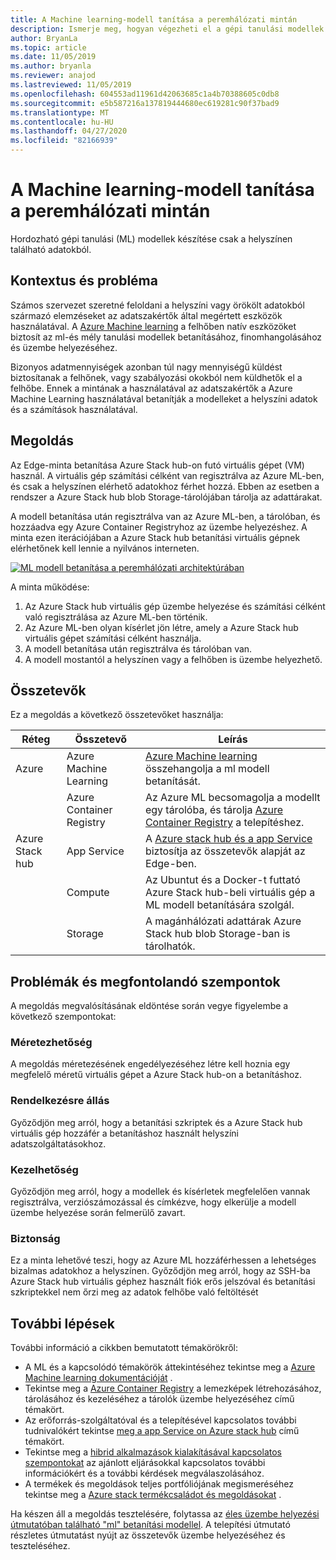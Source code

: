 ```yaml
---
title: A Machine learning-modell tanítása a peremhálózati mintán
description: Ismerje meg, hogyan végezheti el a gépi tanulási modellek betanítását az Azure-ral és Azure Stack hub-val.
author: BryanLa
ms.topic: article
ms.date: 11/05/2019
ms.author: bryanla
ms.reviewer: anajod
ms.lastreviewed: 11/05/2019
ms.openlocfilehash: 604553ad11961d42063685c1a4b70388605c0db8
ms.sourcegitcommit: e5b587216a137819444680ec619281c90f37bad9
ms.translationtype: MT
ms.contentlocale: hu-HU
ms.lasthandoff: 04/27/2020
ms.locfileid: "82166939"
---
```

# <a name="train-machine-learning-model-at-the-edge-pattern"></a>A Machine learning-modell tanítása a peremhálózati mintán

Hordozható gépi tanulási (ML) modellek készítése csak a helyszínen található adatokból.

## <a name="context-and-problem"></a>Kontextus és probléma

Számos szervezet szeretné feloldani a helyszíni vagy örökölt adatokból származó elemzéseket az adatszakértők által megértett eszközök használatával. A [Azure Machine learning](/azure/machine-learning/) a felhőben natív eszközöket biztosít az ml-és mély tanulási modellek betanításához, finomhangolásához és üzembe helyezéséhez.  

Bizonyos adatmennyiségek azonban túl nagy mennyiségű küldést biztosítanak a felhőnek, vagy szabályozási okokból nem küldhetők el a felhőbe. Ennek a mintának a használatával az adatszakértők a Azure Machine Learning használatával betanítják a modelleket a helyszíni adatok és a számítások használatával.

## <a name="solution"></a>Megoldás

Az Edge-minta betanítása Azure Stack hub-on futó virtuális gépet (VM) használ. A virtuális gép számítási célként van regisztrálva az Azure ML-ben, és csak a helyszínen elérhető adatokhoz férhet hozzá. Ebben az esetben a rendszer a Azure Stack hub blob Storage-tárolójában tárolja az adattárakat.

A modell betanítása után regisztrálva van az Azure ML-ben, a tárolóban, és hozzáadva egy Azure Container Registryhoz az üzembe helyezéshez. A minta ezen iterációjában a Azure Stack hub betanítási virtuális gépnek elérhetőnek kell lennie a nyilvános interneten.

[![ML modell betanítása a peremhálózati architektúrában](media/pattern-train-ml-model-at-edge/solution-architecture.png)](media/pattern-train-ml-model-at-edge/solution-architecture.png)

A minta működése:

1. Az Azure Stack hub virtuális gép üzembe helyezése és számítási célként való regisztrálása az Azure ML-ben történik.
2. Az Azure ML-ben olyan kísérlet jön létre, amely a Azure Stack hub virtuális gépet számítási célként használja.
3. A modell betanítása után regisztrálva és tárolóban van.
4. A modell mostantól a helyszínen vagy a felhőben is üzembe helyezhető.

## <a name="components"></a>Összetevők

Ez a megoldás a következő összetevőket használja:

| Réteg | Összetevő | Leírás |
|----------|-----------|-------------|
| Azure | Azure Machine Learning | [Azure Machine learning](/azure/machine-learning/) összehangolja a ml modell betanítását. |
| | Azure Container Registry | Az Azure ML becsomagolja a modellt egy tárolóba, és tárolja [Azure Container Registry](/azure/container-registry/) a telepítéshez.|
| Azure Stack hub | App Service | A [Azure stack hub és a app Service](/azure-stack/operator/azure-stack-app-service-overview) biztosítja az összetevők alapját az Edge-ben. |
| | Compute | Az Ubuntut és a Docker-t futtató Azure Stack hub-beli virtuális gép a ML modell betanítására szolgál. |
| | Storage | A magánhálózati adattárak Azure Stack hub blob Storage-ban is tárolhatók. |

## <a name="issues-and-considerations"></a>Problémák és megfontolandó szempontok

A megoldás megvalósításának eldöntése során vegye figyelembe a következő szempontokat:

### <a name="scalability"></a>Méretezhetőség

A megoldás méretezésének engedélyezéséhez létre kell hoznia egy megfelelő méretű virtuális gépet a Azure Stack hub-on a betanításhoz.

### <a name="availability"></a>Rendelkezésre állás

Győződjön meg arról, hogy a betanítási szkriptek és a Azure Stack hub virtuális gép hozzáfér a betanításhoz használt helyszíni adatszolgáltatásokhoz.

### <a name="manageability"></a>Kezelhetőség

Győződjön meg arról, hogy a modellek és kísérletek megfelelően vannak regisztrálva, verziószámozással és címkézve, hogy elkerülje a modell üzembe helyezése során felmerülő zavart.

### <a name="security"></a>Biztonság

Ez a minta lehetővé teszi, hogy az Azure ML hozzáférhessen a lehetséges bizalmas adatokhoz a helyszínen. Győződjön meg arról, hogy az SSH-ba Azure Stack hub virtuális géphez használt fiók erős jelszóval és betanítási szkriptekkel nem őrzi meg az adatok felhőbe való feltöltését

## <a name="next-steps"></a>További lépések

További információ a cikkben bemutatott témakörökről:

- A ML és a kapcsolódó témakörök áttekintéséhez tekintse meg a [Azure Machine learning dokumentációját](/azure/machine-learning) .
- Tekintse meg a [Azure Container Registry](/azure/container-registry/) a lemezképek létrehozásához, tárolásához és kezeléséhez a tárolók üzembe helyezéséhez című témakört.
- Az erőforrás-szolgáltatóval és a telepítésével kapcsolatos további tudnivalókért tekintse [meg a app Service on Azure stack hub](/azure-stack/operator/azure-stack-app-service-overview) című témakört.
- Tekintse meg a [hibrid alkalmazások kialakításával kapcsolatos szempontokat](overview-app-design-considerations.md) az ajánlott eljárásokkal kapcsolatos további információkért és a további kérdések megválaszolásához.
- A termékek és megoldások teljes portfóliójának megismeréséhez tekintse meg a [Azure stack termékcsaládot és megoldásokat](/azure-stack) .

Ha készen áll a megoldás tesztelésére, folytassa az [éles üzembe helyezési útmutatóban található "ml" betanítási modellel](https://aka.ms/edgetrainingdeploy). A telepítési útmutató részletes útmutatást nyújt az összetevők üzembe helyezéséhez és teszteléséhez.
